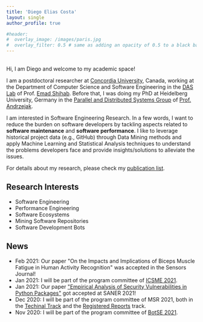 ```yaml
---
title: 'Diego Elias Costa'
layout: single
author_profile: true

#header:
#  overlay_image: /images/paris.jpg
#  overlay_filter: 0.5 # same as adding an opacity of 0.5 to a black background
---
```


<br>
Hi, I am Diego and welcome to my academic space!

I am a postdoctoral researcher at [Concordia University](https://www.concordia.ca/), Canada, working at the Department of Computer Science and Software Engineering in the [DAS Lab](http://das.encs.concordia.ca/) of Prof. [Emad Shihab](http://das.encs.concordia.ca/members/emad-shihab/). Before that, I was doing my PhD at Heidelberg University, Germany in the [Parallel and Distributed Systems Group](https://pvs.ifi.uni-heidelberg.de/home/) of [Prof. Andrzejak](https://pvs.ifi.uni-heidelberg.de/team/aa/). 


I am interested in Software Engineering Research. In a few words, I want to reduce the burden on software developers by tackling aspects related to **software maintenance** and **software performance**. 
I like to leverage historical project data (e.g., GitHub) through Data Mining methods and apply Machine Learning and Statistical Analysis techniques to understand the problems developers face and provide insights/solutions to alleviate the issues. 

For details about my research, please check my [publication list](/publications/).

## Research Interests

- Software Engineering
- Performance Engineering
- Software Ecosystems
- Mining Software Repositories
- Software Development Bots

## News

- Feb 2021: Our paper "On the Impacts and Implications of Biceps Muscle Fatigue in Human Activity Recognition" was accepted in the Sensors Journal! 
- Jan 2021: I will be part of the program committee of [ICSME 2021](https://icsme2021.github.io/).
- Jan 2021: Our paper ["Empirical Analysis of Security Vulnerabilities in Python Packages"](https://twitter.com/DiegoEliasCosta/status/1348684828913369088) got accepted at SANER 2021!
- Dec 2020: I will be part of the program committee of MSR 2021, both in the [Techinal Track](https://2021.msrconf.org/committee/msr-2021-technical-papers-program-committee) and the [Registered Reports](https://2021.msrconf.org/committee/msr-2021-registered-reports-program-committee) track.
- Nov 2020: I will be part of the program committee of [BotSE 2021](http://botse.org/). 



